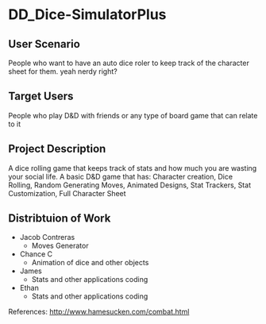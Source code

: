 # DD_Dice-SimulatorPlus

## User Scenario
  People who want to have an auto dice roler to keep track of the character sheet for them. yeah nerdy right?
## Target Users
  People who play D&D with friends or any type of board game that can relate to it
## Project Description
  A dice rolling game that keeps track of stats and how much you are wasting your social life. 
  A basic D&D game that has:
  Character creation,
  Dice Rolling,
  Random Generating Moves,
  Animated Designs,
  Stat Trackers,
  Stat Customization,
  Full Character Sheet
## Distribtuion of Work
+ Jacob Contreras
  - Moves Generator
+ Chance C
  - Animation of dice and other objects
+ James
  - Stats and other applications coding
+ Ethan
  - Stats and other applications coding



References:
http://www.hamesucken.com/combat.html


